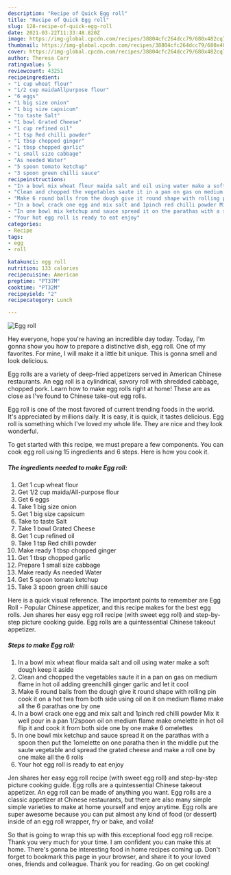 ```yaml
---
description: "Recipe of Quick Egg roll"
title: "Recipe of Quick Egg roll"
slug: 128-recipe-of-quick-egg-roll
date: 2021-03-22T11:33:48.820Z
image: https://img-global.cpcdn.com/recipes/38804cfc264dcc79/680x482cq70/egg-roll-recipe-main-photo.jpg
thumbnail: https://img-global.cpcdn.com/recipes/38804cfc264dcc79/680x482cq70/egg-roll-recipe-main-photo.jpg
cover: https://img-global.cpcdn.com/recipes/38804cfc264dcc79/680x482cq70/egg-roll-recipe-main-photo.jpg
author: Theresa Carr
ratingvalue: 5
reviewcount: 43251
recipeingredient:
- "1 cup wheat flour"
- "1/2 cup maidaAllpurpose flour"
- "6 eggs"
- "1 big size onion"
- "1 big size capsicum"
- "to taste Salt"
- "1 bowl Grated Cheese"
- "1 cup refined oil"
- "1 tsp Red chilli powder"
- "1 tbsp chopped ginger"
- "1 tbsp chopped garlic"
- "1 small size cabbage"
- "As needed Water"
- "5 spoon tomato ketchup"
- "3 spoon green chilli sauce"
recipeinstructions:
- "In a bowl mix wheat flour maida salt and oil using water make a soft dough keep it aside"
- "Clean and chopped the vegetables saute it in a pan on gas on medium flame in hot oil adding greenchilli ginger garlic and let it cool"
- "Make 6 round balls from the dough give it round shape with rolling pin cook it on a hot twa from both side using oil on it on medium flame make all the 6 parathas one by one"
- "In a bowl crack one egg and mix salt and 1pinch red chilli powder Mix it well pour in a pan 1/2spoon oil on medium flame make omelette in hot oil flip it and cook it from both side one by one make 6 omelettes"
- "In one bowl mix ketchup and sauce spread it on the parathas with a spoon then put the 1omelette on one paratha then in the middle put the saute vegetable and spread the grated cheese and make a roll one by one make all the 6 rolls"
- "Your hot egg roll is ready to eat enjoy"
categories:
- Recipe
tags:
- egg
- roll

katakunci: egg roll 
nutrition: 133 calories
recipecuisine: American
preptime: "PT37M"
cooktime: "PT32M"
recipeyield: "2"
recipecategory: Lunch

---
```



![Egg roll](https://img-global.cpcdn.com/recipes/38804cfc264dcc79/680x482cq70/egg-roll-recipe-main-photo.jpg)

Hey everyone, hope you're having an incredible day today. Today, I'm gonna show you how to prepare a distinctive dish, egg roll. One of my favorites. For mine, I will make it a little bit unique. This is gonna smell and look delicious.

Egg rolls are a variety of deep-fried appetizers served in American Chinese restaurants. An egg roll is a cylindrical, savory roll with shredded cabbage, chopped pork. Learn how to make egg rolls right at home! These are as close as I&#39;ve found to Chinese take-out egg rolls.

Egg roll is one of the most favored of current trending foods in the world. It's appreciated by millions daily. It is easy, it is quick, it tastes delicious. Egg roll is something which I've loved my whole life. They are nice and they look wonderful.


To get started with this recipe, we must prepare a few components. You can cook egg roll using 15 ingredients and 6 steps. Here is how you cook it.

<!--inarticleads1-->

##### The ingredients needed to make Egg roll:

1. Get 1 cup wheat flour
1. Get 1/2 cup maida/All-purpose flour
1. Get 6 eggs
1. Take 1 big size onion
1. Get 1 big size capsicum
1. Take to taste Salt
1. Take 1 bowl Grated Cheese
1. Get 1 cup refined oil
1. Take 1 tsp Red chilli powder
1. Make ready 1 tbsp chopped ginger
1. Get 1 tbsp chopped garlic
1. Prepare 1 small size cabbage
1. Make ready As needed Water
1. Get 5 spoon tomato ketchup
1. Take 3 spoon green chilli sauce


Here is a quick visual reference. The important points to remember are Egg Roll - Popular Chinese appetizer, and this recipe makes for the best egg rolls. Jen shares her easy egg roll recipe (with sweet egg roll) and step-by-step picture cooking guide. Egg rolls are a quintessential Chinese takeout appetizer. 

<!--inarticleads2-->

##### Steps to make Egg roll:

1. In a bowl mix wheat flour maida salt and oil using water make a soft dough keep it aside
1. Clean and chopped the vegetables saute it in a pan on gas on medium flame in hot oil adding greenchilli ginger garlic and let it cool
1. Make 6 round balls from the dough give it round shape with rolling pin cook it on a hot twa from both side using oil on it on medium flame make all the 6 parathas one by one
1. In a bowl crack one egg and mix salt and 1pinch red chilli powder Mix it well pour in a pan 1/2spoon oil on medium flame make omelette in hot oil flip it and cook it from both side one by one make 6 omelettes
1. In one bowl mix ketchup and sauce spread it on the parathas with a spoon then put the 1omelette on one paratha then in the middle put the saute vegetable and spread the grated cheese and make a roll one by one make all the 6 rolls
1. Your hot egg roll is ready to eat enjoy


Jen shares her easy egg roll recipe (with sweet egg roll) and step-by-step picture cooking guide. Egg rolls are a quintessential Chinese takeout appetizer. An egg roll can be made of anything you want. Egg rolls are a classic appetizer at Chinese restaurants, but there are also many simple simple varieties to make at home yourself and enjoy anytime. Egg rolls are super awesome because you can put almost any kind of food (or dessert) inside of an egg roll wrapper, fry or bake, and voila! 

So that is going to wrap this up with this exceptional food egg roll recipe. Thank you very much for your time. I am confident you can make this at home. There's gonna be interesting food in home recipes coming up. Don't forget to bookmark this page in your browser, and share it to your loved ones, friends and colleague. Thank you for reading. Go on get cooking!

